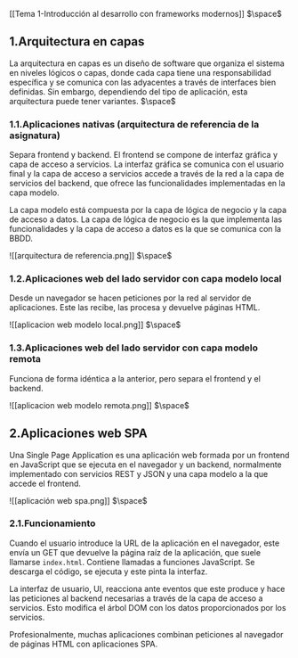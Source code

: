 [[Tema 1-Introducción al desarrollo con frameworks modernos]]
$\space$
## 1.Arquitectura en capas
La arquitectura en capas es un diseño de software que organiza el sistema en niveles lógicos o capas, donde cada capa tiene una responsabilidad específica y se comunica con las adyacentes a través de interfaces bien definidas. Sin embargo, dependiendo del tipo de aplicación, esta arquitectura puede tener variantes.
$\space$
### 1.1.Aplicaciones nativas (arquitectura de referencia de la asignatura)
Separa frontend y backend. El frontend se compone de interfaz gráfica y capa de acceso a servicios. La interfaz gráfica se comunica con el usuario final y la capa de acceso a servicios accede a través de la red a la capa de servicios del backend, que ofrece las funcionalidades implementadas en la capa modelo. 

La capa modelo está compuesta por la capa de lógica de negocio y la capa de acceso a datos. La capa de lógica de negocio es la que implementa las funcionalidades y la capa de acceso a datos es la que se comunica con la BBDD.

![[arquitectura de referencia.png]]
$\space$
### 1.2.Aplicaciones web del lado servidor con capa modelo local
Desde un navegador se hacen peticiones por la red al servidor de aplicaciones. Este las recibe, las procesa y devuelve páginas HTML.

![[aplicacion web modelo local.png]]
$\space$
### 1.3.Aplicaciones web del lado servidor con capa modelo remota
Funciona de forma idéntica a la anterior, pero separa el frontend y el backend.

![[aplicacion web modelo remota.png]]
$\space$
## 2.Aplicaciones web SPA
Una Single Page Application es una aplicación web formada por un frontend en JavaScript que se ejecuta en el navegador y un backend, normalmente implementado con servicios REST y JSON y una capa modelo a la que accede el frontend.

![[aplicación web spa.png]]
$\space$
### 2.1.Funcionamiento
Cuando el usuario introduce la URL de la aplicación en el navegador, este envía un GET que devuelve la página raíz de la aplicación, que suele llamarse `index.html`. Contiene llamadas a funciones JavaScript. Se descarga el código, se ejecuta y este pinta la interfaz. 

La interfaz de usuario, UI, reacciona ante eventos que este produce y hace las peticiones al backend necesarias a través de la capa de acceso a servicios. Esto modifica el árbol DOM con los datos proporcionados por los servicios.

Profesionalmente, muchas aplicaciones combinan peticiones al navegador de páginas HTML con aplicaciones SPA.